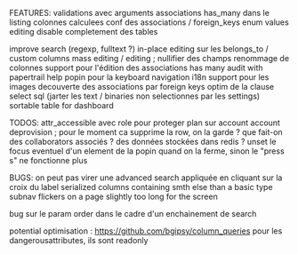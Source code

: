 FEATURES:
validations avec arguments
associations has_many dans le listing
colonnes calculees
conf des associations / foreign_keys
enum values editing
disable completement des tables

improve search (regexp, fulltext ?)
in-place editing sur les belongs_to / custom columns
mass editing / editing ; nullifier des champs
renommage de colonnes
support pour l'édition des associations has many
audit with papertrail
help popin pour la keyboard navigation
i18n
support pour les images
decouverte des associations par foreign keys
optim de la clause select sql (jarter les text / binaries non selectionnes par les settings)
sortable table for dashboard

TODOS:
attr_accessible avec role pour proteger plan sur account
account deprovision ; pour le moment ca supprime la row, on la garde ? que fait-on des collaborators associés ? des données stockées dans redis ?
unset le focus eventuel d'un element de la popin quand on la ferme, sinon le "press s" ne fonctionne plus


BUGS:
on peut pas virer une advanced search appliquée en cliquant sur la croix du label
serialized columns containing smth else than a basic type
subnav flickers on a page slightly too long for the screen

bug sur le param order dans le cadre d'un enchainement de search

potential optimisation : https://github.com/bgipsy/column_queries
pour les dangerousattributes, ils sont readonly

